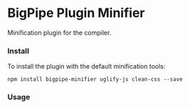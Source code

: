# BigPipe Plugin Minifier

Minification plugin for the compiler.

### Install

To install the plugin with the default minification tools:

```
npm install bigpipe-minifier uglify-js clean-css --save
```

### Usage
